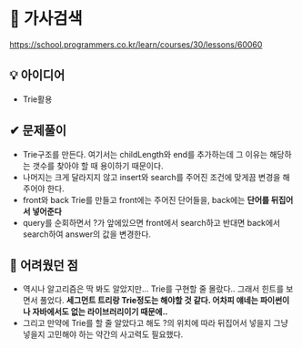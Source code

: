 # 🔎 가사검색

https://school.programmers.co.kr/learn/courses/30/lessons/60060

## 💡 아이디어

- Trie활용

## ✔ 문제풀이

- Trie구조를 만든다. 여기서는 childLength와 end를 추가하는데 그 이유는 해당하는 갯수를 찾아야 할 때 용이하기 때문이다.
- 나머지는 크게 달라지지 않고 insert와 search를 주어진 조건에 맞게끔 변경을 해주어야 한다.
- front와 back Trie를 만들고 front에는 주어진 단어들을, back에는 **단어를 뒤집어서 넣어준다**
- query를 순회하면서 ?가 앞에있으면 front에서 search하고 반대면 back에서 search하여 answer의 값을 변경한다.

## 🤕 어려웠던 점

- 역시나 알고리즘은 딱 봐도 알았지만... Trie를 구현할 줄 몰랐다.. 그래서 힌트를 보면서 풀었다. **세그먼트 트리랑 Trie정도는 해야할 것 같다. 어차피 얘네는 파이썬이나 자바에서도 없는 라이브러리이기 때문에..**
- 그리고 만약에 Trie를 할 줄 알았다고 해도 ?의 위치에 따라 뒤집어서 넣을지 그냥 넣을지 고민해야 하는 약간의 사고력도 필요했다.
